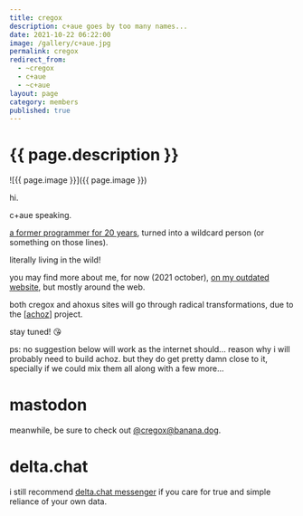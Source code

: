 ```yaml
---
title: cregox
description: c+aue goes by too many names...
date: 2021-10-22 06:22:00
image: /gallery/c+aue.jpg
permalink: cregox
redirect_from: 
  - ~cregox
  - c+aue
  - ~c+aue
layout: page
category: members
published: true
---
```


# {{ page.description }}

![{{ page.image }}]({{ page.image }})

hi.

c+aue speaking.

[a former programmer for 20 years](/cregox/resume), turned into a wildcard person (or something on those lines).

literally living in the wild!

you may find more about me, for now (2021 october), [on my outdated website](http://cregox.net), but mostly around the web.

both cregox and ahoxus sites will go through radical transformations, due to the [[achoz](/achoz)] project.

stay tuned! 😘

ps: no suggestion below will work as the internet should... reason why i will probably need to build achoz. but they do get pretty damn close to it, specially if we could mix them all along with a few more...

# mastodon

meanwhile, be sure to check out [@cregox@banana.dog]().

# delta.chat

i still recommend [delta.chat messenger](https://cregox.net/delta) if you care for true and simple reliance of your own data.
